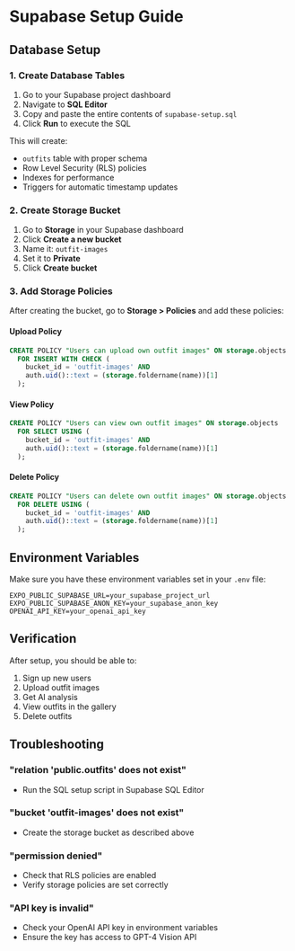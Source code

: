 # Supabase Setup Guide

## Database Setup

### 1. Create Database Tables

1. Go to your Supabase project dashboard
2. Navigate to **SQL Editor**
3. Copy and paste the entire contents of `supabase-setup.sql`
4. Click **Run** to execute the SQL

This will create:
- `outfits` table with proper schema
- Row Level Security (RLS) policies
- Indexes for performance
- Triggers for automatic timestamp updates

### 2. Create Storage Bucket

1. Go to **Storage** in your Supabase dashboard
2. Click **Create a new bucket**
3. Name it: `outfit-images`
4. Set it to **Private**
5. Click **Create bucket**

### 3. Add Storage Policies

After creating the bucket, go to **Storage > Policies** and add these policies:

#### Upload Policy
```sql
CREATE POLICY "Users can upload own outfit images" ON storage.objects
  FOR INSERT WITH CHECK (
    bucket_id = 'outfit-images' AND 
    auth.uid()::text = (storage.foldername(name))[1]
  );
```

#### View Policy
```sql
CREATE POLICY "Users can view own outfit images" ON storage.objects
  FOR SELECT USING (
    bucket_id = 'outfit-images' AND 
    auth.uid()::text = (storage.foldername(name))[1]
  );
```

#### Delete Policy
```sql
CREATE POLICY "Users can delete own outfit images" ON storage.objects
  FOR DELETE USING (
    bucket_id = 'outfit-images' AND 
    auth.uid()::text = (storage.foldername(name))[1]
  );
```

## Environment Variables

Make sure you have these environment variables set in your `.env` file:

```
EXPO_PUBLIC_SUPABASE_URL=your_supabase_project_url
EXPO_PUBLIC_SUPABASE_ANON_KEY=your_supabase_anon_key
OPENAI_API_KEY=your_openai_api_key
```

## Verification

After setup, you should be able to:
1. Sign up new users
2. Upload outfit images
3. Get AI analysis
4. View outfits in the gallery
5. Delete outfits

## Troubleshooting

### "relation 'public.outfits' does not exist"
- Run the SQL setup script in Supabase SQL Editor

### "bucket 'outfit-images' does not exist"
- Create the storage bucket as described above

### "permission denied"
- Check that RLS policies are enabled
- Verify storage policies are set correctly

### "API key is invalid"
- Check your OpenAI API key in environment variables
- Ensure the key has access to GPT-4 Vision API 